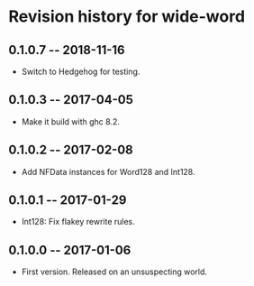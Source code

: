 # Revision history for wide-word

## 0.1.0.7  -- 2018-11-16

* Switch to Hedgehog for testing.

## 0.1.0.3  -- 2017-04-05

* Make it build with ghc 8.2.

## 0.1.0.2  -- 2017-02-08

* Add NFData instances for Word128 and Int128.

## 0.1.0.1  -- 2017-01-29

* Int128: Fix flakey rewrite rules.

## 0.1.0.0  -- 2017-01-06

* First version. Released on an unsuspecting world.
